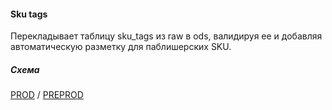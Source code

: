 #### Sku tags

Перекладывает таблицу sku_tags из raw в ods, валидируя ее и добавляя автоматическую разметку для паблишерских SKU.

##### Схема

[PROD](https://yt.yandex-team.ru/hahn/navigation?path=//home/cloud-dwh/data/prod/ods/cloud_analytics/sku_tags)
/ [PREPROD](https://yt.yandex-team.ru/hahn/navigation?path=//home/cloud-dwh/data/preprod/ods/cloud_analytics/sku_tags)


